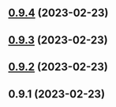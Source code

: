 ## [0.9.4](https://github.com/kongnet/vultr-v2/compare/v0.9.3...v0.9.4) (2023-02-23)




## [0.9.3](https://github.com/kongnet/vultr-v2/compare/v0.9.2...v0.9.3) (2023-02-23)




## [0.9.2](https://github.com/kongnet/vultr-v2/compare/v0.9.1...v0.9.2) (2023-02-23)




## 0.9.1 (2023-02-23)




